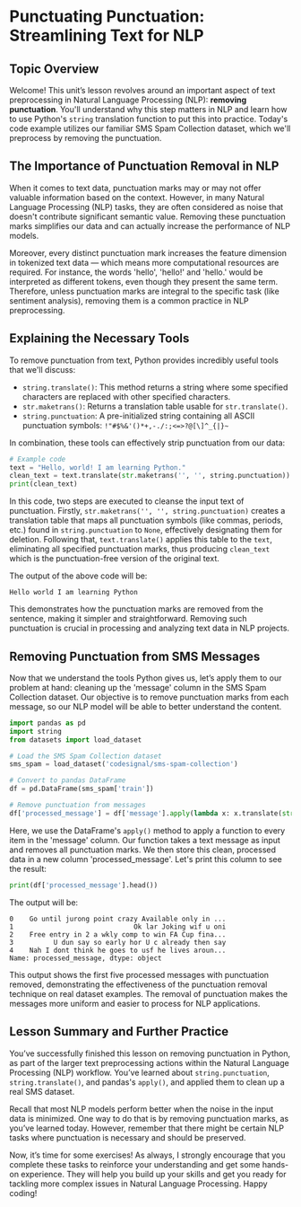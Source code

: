 # Punctuating Punctuation: Streamlining Text for NLP

## Topic Overview
Welcome! This unit’s lesson revolves around an important aspect of text preprocessing in Natural Language Processing (NLP): **removing punctuation**. You'll understand why this step matters in NLP and learn how to use Python's `string` translation function to put this into practice. Today's code example utilizes our familiar SMS Spam Collection dataset, which we'll preprocess by removing the punctuation.

## The Importance of Punctuation Removal in NLP
When it comes to text data, punctuation marks may or may not offer valuable information based on the context. However, in many Natural Language Processing (NLP) tasks, they are often considered as noise that doesn't contribute significant semantic value. Removing these punctuation marks simplifies our data and can actually increase the performance of NLP models.

Moreover, every distinct punctuation mark increases the feature dimension in tokenized text data — which means more computational resources are required. For instance, the words 'hello', 'hello!' and 'hello.' would be interpreted as different tokens, even though they present the same term. Therefore, unless punctuation marks are integral to the specific task (like sentiment analysis), removing them is a common practice in NLP preprocessing.

## Explaining the Necessary Tools
To remove punctuation from text, Python provides incredibly useful tools that we'll discuss:

* `string.translate()`: This method returns a string where some specified characters are replaced with other specified characters.
* `str.maketrans()`: Returns a translation table usable for `str.translate()`.
* `string.punctuation`: A pre-initialized string containing all ASCII punctuation symbols: `!"#$%&'()*+,-./:;<=>?@[\]^_{|}~`

In combination, these tools can effectively strip punctuation from our data:

```Python
# Example code
text = "Hello, world! I am learning Python."
clean_text = text.translate(str.maketrans('', '', string.punctuation))
print(clean_text)
```

In this code, two steps are executed to cleanse the input text of punctuation. Firstly, `str.maketrans('', '', string.punctuation)` creates a translation table that maps all punctuation symbols (like commas, periods, etc.) found in `string.punctuation` to `None`, effectively designating them for deletion. Following that, `text.translate()` applies this table to the `text`, eliminating all specified punctuation marks, thus producing `clean_text` which is the punctuation-free version of the original text.

The output of the above code will be:

```
Hello world I am learning Python
```

This demonstrates how the punctuation marks are removed from the sentence, making it simpler and straightforward. Removing such punctuation is crucial in processing and analyzing text data in NLP projects.

## Removing Punctuation from SMS Messages
Now that we understand the tools Python gives us, let’s apply them to our problem at hand: cleaning up the 'message' column in the SMS Spam Collection dataset. Our objective is to remove punctuation marks from each message, so our NLP model will be able to better understand the content.

```Python
import pandas as pd
import string
from datasets import load_dataset

# Load the SMS Spam Collection dataset
sms_spam = load_dataset('codesignal/sms-spam-collection')

# Convert to pandas DataFrame
df = pd.DataFrame(sms_spam['train'])

# Remove punctuation from messages
df['processed_message'] = df['message'].apply(lambda x: x.translate(str.maketrans('', '', string.punctuation)))
```

Here, we use the DataFrame's `apply()` method to apply a function to every item in the 'message' column. Our function takes a text message as input and removes all punctuation marks. We then store this clean, processed data in a new column 'processed_message'. Let's print this column to see the result:

```Python
print(df['processed_message'].head())
```

The output will be:

```
0    Go until jurong point crazy Available only in ...
1                              Ok lar Joking wif u oni
2    Free entry in 2 a wkly comp to win FA Cup fina...
3          U dun say so early hor U c already then say
4    Nah I dont think he goes to usf he lives aroun...
Name: processed_message, dtype: object
```

This output shows the first five processed messages with punctuation removed, demonstrating the effectiveness of the punctuation removal technique on real dataset examples. The removal of punctuation makes the messages more uniform and easier to process for NLP applications.

## Lesson Summary and Further Practice
You’ve successfully finished this lesson on removing punctuation in Python, as part of the larger text preprocessing actions within the Natural Language Processing (NLP) workflow. You’ve learned about `string.punctuation`, `string.translate()`, and pandas's `apply()`, and applied them to clean up a real SMS dataset.

Recall that most NLP models perform better when the noise in the input data is minimized. One way to do that is by removing punctuation marks, as you’ve learned today. However, remember that there might be certain NLP tasks where punctuation is necessary and should be preserved.

Now, it’s time for some exercises! As always, I strongly encourage that you complete these tasks to reinforce your understanding and get some hands-on experience. They will help you build up your skills and get you ready for tackling more complex issues in Natural Language Processing. Happy coding!
